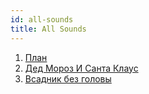 ```yaml
---
id: all-sounds
title: All Sounds
---
```


1. [План](hash)
2. [Дед Мороз И Санта Клаус](ded-moroz-i-santa-claus)
3. [Всадник без головы](headless-horseman)
